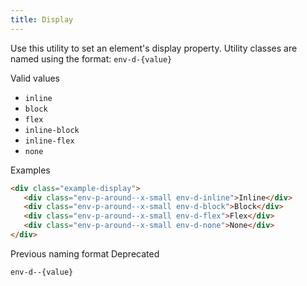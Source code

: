 ```yaml
---
title: Display
---
```


Use this utility to set an element's display property. Utility classes are named using the format: `env-d-{value}`

Valid values

-  `inline`
-  `block`
-  `flex`
-  `inline-block`
-  `inline-flex`
-  `none`

Examples

```html
<div class="example-display">
   <div class="env-p-around--x-small env-d-inline">Inline</div>
   <div class="env-p-around--x-small env-d-block">Block</div>
   <div class="env-p-around--x-small env-d-flex">Flex</div>
   <div class="env-p-around--x-small env-d-none">None</div>
</div>
```

Previous naming format <span class="env-badge env-badge--danger">Deprecated</span>

`env-d--{value}`
